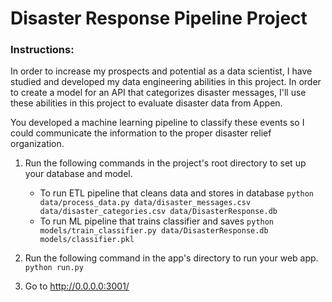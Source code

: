 # Disaster Response Pipeline Project

### Instructions:
In order to increase my prospects and potential as a data scientist, I have studied and developed my data engineering abilities in this project. In order to create a model for an API that categorizes disaster messages, I'll use these abilities in this project to evaluate disaster data from Appen.


You developed a machine learning pipeline to classify these events so I could communicate the information to the proper disaster relief organization.
1. Run the following commands in the project's root directory to set up your database and model.

    - To run ETL pipeline that cleans data and stores in database
        `python data/process_data.py data/disaster_messages.csv data/disaster_categories.csv data/DisasterResponse.db`
    - To run ML pipeline that trains classifier and saves
        `python models/train_classifier.py data/DisasterResponse.db models/classifier.pkl`

2. Run the following command in the app's directory to run your web app.
    `python run.py`

3. Go to http://0.0.0.0:3001/
